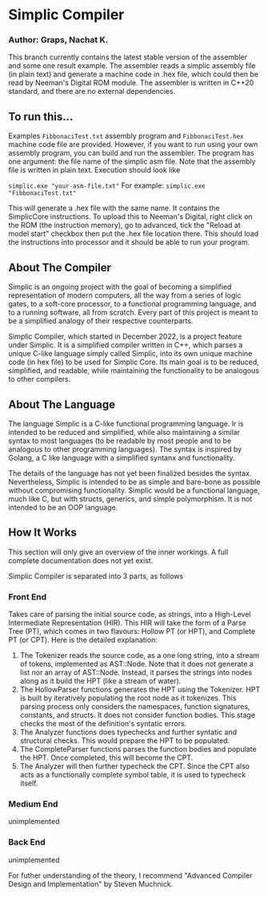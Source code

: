 # Simplic Compiler 

### Author: Graps, Nachat K.
This branch currently contains the latest stable version of the assembler and some one result example. The assembler reads a simplic assembly file (in plain text) and generate a machine code in .hex file, which could then be read by Neeman's Digital ROM module. The assembler is written in C++20 standard, and there are no external dependencies.

## To run this...
Examples `FibbonaciTest.txt` assembly program and `FibbonaciTest.hex` machine code file are provided. However, if you want to run using your own assembly program, you can build and run the assembler. The program has one argument: the file name of the simplic asm file. Note that the assembly file is written in plain text. Execution should look like

`simplic.exe "your-asm-file.txt"`
For example: `simplic.exe "FibbonaciTest.txt"`

This will generate a .hex file with the same name. It contains the SimplicCore instructions. To upload this to Neeman's Digital, right click on the ROM (the instruction memory), go to advanced, tick the "Reload at model start" checkbox then put the .hex file location there. This should load the instructions into processor and it should be able to run your program.

## About The Compiler
Simplic is an ongoing project with the goal of becoming a simplified representation of modern computers, all the way from a series of logic gates, to a soft-core processor, to a functional programming language, and to a running software, all from scratch. Every part of this project is meant to be a simplified analogy of their respective counterparts.

Simplic Compiler, which started in December 2022, is a project feature under Simplic. It is a simplified compiler written in C++, which parses a unique C-like language simply called Simplic, into its own unique machine code (in hex file) to be used for Simplic Core. Its main goal is to be reduced, simplified, and readable, while maintaining the functionality to be analogous to other compilers.

## About The Language
The language Simplic is a C-like functional programming language. Ir is intended to be reduced and simplified, while also maintaining a similar syntax to most languages (to be readable by most people and to be analogous to other programming languages). The syntax is inspired by Golang, a C like language with a simplified syntanx and functionality.

The details of the language has not yet been finalized besides the syntax. Nevertheless, Simplic is intended to be as simple and bare-bone as possible without compromising functionality. Simplic would be a functional language, much like C, but with structs, generics, and simple polymorphism. It is not intended to be an OOP language.

## How It Works
This section will only give an overview of the inner workings. A full complete documentation does not yet exist. 

Simplic Compiler is separated into 3 parts, as follows
### Front End
Takes care of parsing the initial source code, as strings, into a High-Level Intermediate Representation (HIR). This HIR will take the form of a Parse Tree (PT), which comes in two flavours: Hollow PT (or HPT), and Complete PT (or CPT). Here is the detailed explanation:
1) The Tokenizer reads the source code, as a one long string, into a stream of tokens, implemented as AST::Node. Note that it does not generate a list nor an array of AST::Node. Instead, it parses the strings into nodes along as it build the HPT (like a stream of water).
2) The HollowParser functions generates the HPT using the Tokenizer. HPT is built by iteratively populating the root node as it tokenizes. This parsing process only considers the namespaces, function signatures, constants, and structs. It does not consider function bodies. This stage checks the most of the definition's syntatic errors.
3) The Analyzer functions does typechecks and further syntatic and structural checks. This would prepare the HPT to be populated.
4) The CompleteParser functions parses the function bodies and populate the HPT. Once completed, this will become the CPT. 
5) The Analyzer will then further typecheck the CPT. Since the CPT also acts as a functionally complete symbol table, it is used to typecheck itself.

### Medium End
unimplemented

### Back End
unimplemented

For futher understanding of the theory, I recommend "Advanced Compiler Design and Implementation" by Steven Muchnick. 
